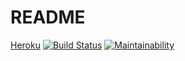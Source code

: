 # README

[Heroku](https://daxda-ratebeer.herokuapp.com "Ratebeer")
[![Build Status](https://travis-ci.org/Ukonhattu/ratebeer.svg?branch=master)](https://travis-ci.org/Ukonhattu/ratebeer)
[![Maintainability](https://api.codeclimate.com/v1/badges/1e9daa8467456ac90e4f/maintainability)](https://codeclimate.com/github/Ukonhattu/ratebeer/maintainability)
